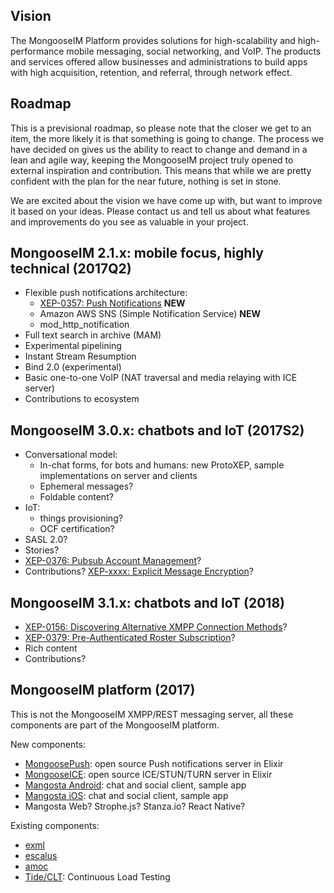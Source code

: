 ## Vision

The MongooseIM Platform provides solutions for high-scalability and high-performance mobile messaging, social networking, and VoIP. 
The products and services offered allow businesses and administrations to build apps with high acquisition, retention, and referral, through network effect.


## Roadmap

This is a previsional roadmap, so please note that the closer we get to an item, the more likely it is that something is going to change. 
The process we have decided on gives us the ability to react to change and demand in a lean and agile way, keeping the MongooseIM project truly opened to external inspiration and contribution.
This means that while we are pretty confident with the plan for the near future, nothing is set in stone. 

We are excited about the vision we have come up with, but want to improve it based on your ideas.
Please contact us and tell us about what features and improvements do you see as valuable in your project.

## MongooseIM 2.1.x: mobile focus, highly technical (2017Q2)

* Flexible push notifications architecture:
    * [XEP-0357: Push Notifications](https://xmpp.org/extensions/xep-0357.html) **NEW**
    * Amazon AWS SNS (Simple Notification Service) **NEW**
    * mod_http_notification
* Full text search in archive (MAM)
* Experimental pipelining
* Instant Stream Resumption
* Bind 2.0 (experimental)
* Basic one-to-one VoIP (NAT traversal and media relaying with ICE server)
* Contributions to ecosystem

## MongooseIM 3.0.x: chatbots and IoT (2017S2)

* Conversational model:
    * In-chat forms, for bots and humans: new ProtoXEP, sample implementations on server and clients
    * Ephemeral messages?
    * Foldable content?
* IoT:
    * things provisioning?
    * OCF certification?
* SASL 2.0?
* Stories?
* [XEP-0376: Pubsub Account Management](https://xmpp.org/extensions/xep-0376.html)?
* Contributions? [XEP-xxxx: Explicit Message Encryption](https://xmpp.org/extensions/inbox/eme.html)?

## MongooseIM 3.1.x: chatbots and IoT (2018)

* [XEP-0156: Discovering Alternative XMPP Connection Methods](http://xmpp.org/extensions/xep-0156.html)?
* [XEP-0379: Pre-Authenticated Roster Subscription](https://xmpp.org/extensions/xep-0379.html)?
* Rich content
* Contributions?

## MongooseIM platform (2017)

This is not the MongooseIM XMPP/REST messaging server, all these components are part of the MongooseIM platform.

New components:
* [MongoosePush](https://github.com/esl/MongoosePush): open source Push notifications server in Elixir
* [MongooseICE](https://github.com/esl/Fennec): open source ICE/STUN/TURN server in Elixir
* [Mangosta Android](https://github.com/esl/mangosta-android): chat and social client, sample app
* [Mangosta iOS](https://github.com/esl/mangosta-ios): chat and social client, sample app
* Mangosta Web? Strophe.js? Stanza.io? React Native?

Existing components:
* [exml](https://github.com/esl/exml)
* [escalus](https://github.com/esl/escalus)
* [amoc](https://github.com/esl/amoc)
* [Tide/CLT](http://tide.erlang-solutions.com/): Continuous Load Testing
